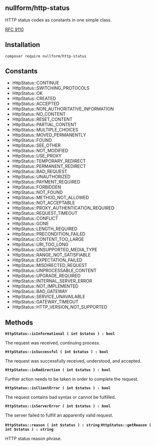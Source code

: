 ## nullform/http-status

HTTP status codes as constants in one simple class.

[RFC 9110](https://datatracker.ietf.org/doc/html/rfc9110)

## Installation

```
composer require nullform/http-status
```

## Constants

- HttpStatus::CONTINUE
- HttpStatus::SWITCHING_PROTOCOLS
- HttpStatus::OK
- HttpStatus::CREATED
- HttpStatus::ACCEPTED
- HttpStatus::NON_AUTHORITATIVE_INFORMATION
- HttpStatus::NO_CONTENT
- HttpStatus::RESET_CONTENT
- HttpStatus::PARTIAL_CONTENT
- HttpStatus::MULTIPLE_CHOICES
- HttpStatus::MOVED_PERMANENTLY
- HttpStatus::FOUND
- HttpStatus::SEE_OTHER
- HttpStatus::NOT_MODIFIED
- HttpStatus::USE_PROXY
- HttpStatus::TEMPORARY_REDIRECT
- HttpStatus::PERMANENT_REDIRECT
- HttpStatus::BAD_REQUEST
- HttpStatus::UNAUTHORIZED
- HttpStatus::PAYMENT_REQUIRED
- HttpStatus::FORBIDDEN
- HttpStatus::NOT_FOUND
- HttpStatus::METHOD_NOT_ALLOWED
- HttpStatus::NOT_ACCEPTABLE
- HttpStatus::PROXY_AUTHENTICATION_REQUIRED
- HttpStatus::REQUEST_TIMEOUT
- HttpStatus::CONFLICT
- HttpStatus::GONE
- HttpStatus::LENGTH_REQUIRED
- HttpStatus::PRECONDITION_FAILED
- HttpStatus::CONTENT_TOO_LARGE
- HttpStatus::URI_TOO_LONG
- HttpStatus::UNSUPPORTED_MEDIA_TYPE
- HttpStatus::RANGE_NOT_SATISFIABLE
- HttpStatus::EXPECTATION_FAILED
- HttpStatus::MISDIRECTED_REQUEST
- HttpStatus::UNPROCESSABLE_CONTENT
- HttpStatus::UPGRADE_REQUIRED
- HttpStatus::INTERNAL_SERVER_ERROR
- HttpStatus::NOT_IMPLEMENTED
- HttpStatus::BAD_GATEWAY
- HttpStatus::SERVICE_UNAVAILABLE
- HttpStatus::GATEWAY_TIMEOUT
- HttpStatus::HTTP_VERSION_NOT_SUPPORTED

## Methods

**`HttpStatus::isInformational ( int $status ) : bool`**

The request was received, continuing process.

**`HttpStatus::isSuccessful ( int $status ) : bool`**

The request was successfully received, understood, and accepted.

**`HttpStatus::isRedirection ( int $status ) : bool`**

Further action needs to be taken in order to complete the request.

**`HttpStatus::isClientError ( int $status ) : bool`**

The request contains bad syntax or cannot be fulfilled.

**`HttpStatus::isServerError ( int $status ) : bool`**

The server failed to fulfill an apparently valid request.

**`HttpStatus::reason ( int $status ) : string`**
**`HttpStatus::getReason ( int $status ) : string`**

HTTP status reason phrase.

